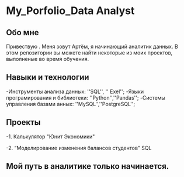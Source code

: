 # My_Porfolio_Data Analyst
## Обо мне 
Привествую . Меня зовут Артём, я начинающий аналитик данных.
В этом репозитории вы можете найти некоторые из моих проектов, выполненые во время обучения. 

## Навыки и технологии 
-Инструменты анализа данных: ''SQL'', '' Exel'';
-Языки програмирования и библиотеки: ''Python'',''Pandas'';
-Системы управления базами анных: ''MySQL'',''PostgreSQL'';

## Проекты 
-1. Калькулятор "Юнит Экономики"


-2. “Моделирование изменения балансов студентов” SQL 


## Мой путь в аналитике только начинается. 
